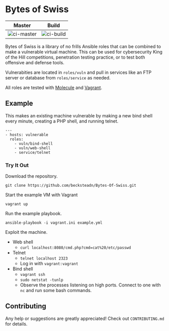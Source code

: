 # Bytes of Swiss

| Master | Build |
|--------|-------|
| ![ci-master](https://travis-ci.com/becksteadn/Bytes-Of-Swiss.svg?branch=master) | ![ci-build](https://travis-ci.com/becksteadn/Bytes-Of-Swiss.svg?branch=build)   |

Bytes of Swiss is a library of no frills Ansible roles that can be combined to make a vulnerable virtual machine. This can be used for cybersecurity King of the Hill competitions, penetration testing practice, or to test both offensive and defense tools. 

Vulnerabities are located in `roles/vuln` and pull in services like an FTP server or database from `roles/service` as needed.  

All roles are tested with [Molecule](https://molecule.readthedocs.io/en/latest/) and [Vagrant](https://www.vagrantup.com/).

## Example 

This makes an existing machine vulnerable by making a new bind shell every minute, creating a PHP shell, and running telnet.

```
---
- hosts: vulnerable
  roles:
    - vuln/bind-shell
    - vuln/web-shell
    - service/telnet
```

### Try It Out

Download the repository.

`git clone https://github.com/becksteadn/Bytes-Of-Swiss.git`

Start the example VM with Vagrant

`vagrant up`

Run the example playbook.

`ansible-playbook -i vagrant.ini example.yml`

Exploit the machine.

* Web shell
  * `curl localhost:8080/cmd.php?cmd=cat%20/etc/passwd`
* Telnet
  * `telnet localhost 2323`
  * Log in with `vagrant:vagrant`
* Bind shell
  * `vagrant ssh`
  * `sudo netstat -tunlp`
  * Observe the processes listening on high ports. Connect to one with `nc` and run some bash commands. 

## Contributing

Any help or suggestions are greatly appreciated! Check out `CONTRIBUTING.md` for details.